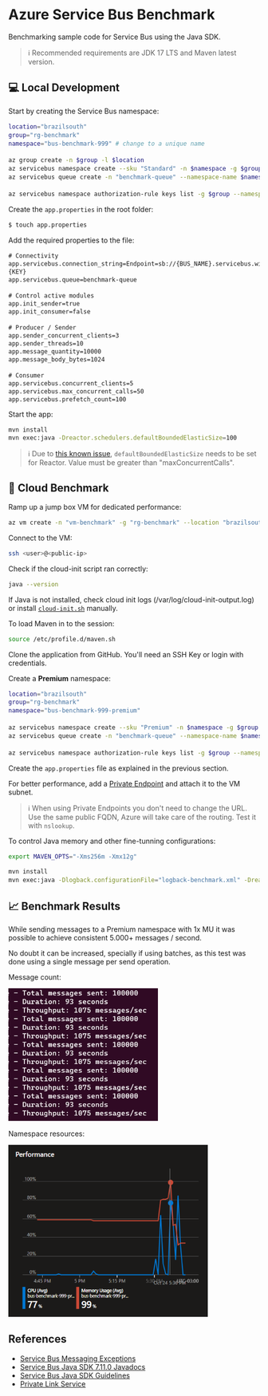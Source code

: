 # Azure Service Bus Benchmark

Benchmarking sample code for Service Bus using the Java SDK.

> ℹ️ Recommended requirements are JDK 17 LTS and Maven latest version.

## 💻 Local Development

Start by creating the Service Bus namespace:

```sh
location="brazilsouth"
group="rg-benchmark"
namespace="bus-benchmark-999" # change to a unique name

az group create -n $group -l $location
az servicebus namespace create --sku "Standard" -n $namespace -g $group -l $location
az servicebus queue create -n "benchmark-queue" --namespace-name $namespace -g $group --enable-partitioning true

az servicebus namespace authorization-rule keys list -g $group --namespace-name $namespace --name "RootManageSharedAccessKey" --query "primaryConnectionString" -o tsv
```

Create the `app.properties` in the root folder:

```sh
$ touch app.properties
```

Add the required properties to the file:

```properties
# Connectivity
app.servicebus.connection_string=Endpoint=sb://{BUS_NAME}.servicebus.windows.net/;SharedAccessKeyName=RootManageSharedAccessKey;SharedAccessKey={KEY}
app.servicebus.queue=benchmark-queue

# Control active modules
app.init_sender=true
app.init_consumer=false

# Producer / Sender
app.sender_concurrent_clients=3
app.sender_threads=10
app.message_quantity=10000
app.message_body_bytes=1024

# Consumer
app.servicebus.concurrent_clients=5
app.servicebus.max_concurrent_calls=50
app.servicebus.prefetch_count=100
```

Start the app:

```sh
mvn install
mvn exec:java -Dreactor.schedulers.defaultBoundedElasticSize=100
```

> ℹ️ Due to [this known issue](https://github.com/Azure/azure-sdk-for-java/issues/30483), `defaultBoundedElasticSize` needs to be set for Reactor. Value must be greater than "maxConcurrentCalls".


## 🚀 Cloud Benchmark

Ramp up a jump box VM for dedicated performance:

```sh
az vm create -n "vm-benchmark" -g "rg-benchmark" --location "brazilsouth" --image "UbuntuLTS" --custom-data cloud-init.sh --size "Standard_D8s_v4" --public-ip-sku "Standard"
```

Connect to the VM:

```sh
ssh <user>@<public-ip>
```

Check if the cloud-init script ran correctly:

```sh
java --version
```

If Java is not installed, check cloud init logs (/var/log/cloud-init-output.log) or install [`cloud-init.sh`](./cloud-init.sh) manually.

To load Maven in to the session:

```sh
source /etc/profile.d/maven.sh
```

Clone the application from GitHub. You'll need an SSH Key or login with credentials.

Create a **Premium** namespace:

```sh
location="brazilsouth"
group="rg-benchmark"
namespace="bus-benchmark-999-premium"

az servicebus namespace create --sku "Premium" -n $namespace -g $group -l $location
az servicebus queue create -n "benchmark-queue" --namespace-name $namespace -g $group --max-size 5120 --enable-partitioning true

az servicebus namespace authorization-rule keys list -g $group --namespace-name $namespace --name "RootManageSharedAccessKey" --query "primaryConnectionString" -o tsv
```

Create the `app.properties` file as explained in the previous section.

For better performance, add a [Private Endpoint](https://learn.microsoft.com/en-us/azure/service-bus-messaging/private-link-service) and attach it to the VM subnet.

> ℹ️ When using Private Endpoints you don't need to change the URL. Use the same public FQDN, Azure will take care of the routing. Test it with `nslookup`.

To control Java memory and other fine-tunning configurations:

```sh
export MAVEN_OPTS="-Xms256m -Xmx12g"
```

```sh
mvn install
mvn exec:java -Dlogback.configurationFile="logback-benchmark.xml" -Dreactor.schedulers.defaultBoundedElasticSize=1200
```

## 📈 Benchmark Results

While sending messages to a Premium namespace with 1x MU it was possible to achieve consistent 5.000+ messages / second.

No doubt it can be increased, specially if using batches, as this test was done using a single message per send operation.

Message count:

<img src=".assets/sender_benchmark.png" width=300 />

Namespace resources:

<img src=".assets/sender_resources.png" width=400 />

## References

- [Service Bus Messaging Exceptions](https://learn.microsoft.com/en-us/azure/service-bus-messaging/service-bus-messaging-exceptions)
- [Service Bus Java SDK 7.11.0 Javadocs](https://azuresdkdocs.blob.core.windows.net/$web/java/azure-messaging-servicebus/7.11.0/index.html)
- [Service Bus Java SDK Guidelines](https://learn.microsoft.com/en-us/java/api/overview/azure/messaging-servicebus-readme?view=azure-java-stable)
- [Private Link Service](https://learn.microsoft.com/en-us/azure/service-bus-messaging/private-link-service)
